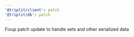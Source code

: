 ```yaml
---
'@triplit/client': patch
'@triplit/db': patch
---
```


Fixup patch update to handle sets and other serialized data
